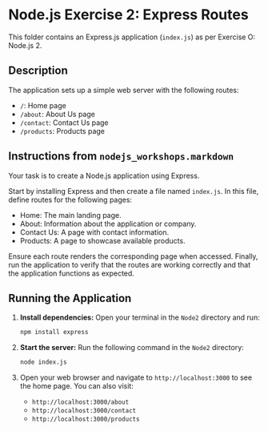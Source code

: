 # Node.js Exercise 2: Express Routes

This folder contains an Express.js application (`index.js`) as per Exercise O: Node.js 2.

## Description

The application sets up a simple web server with the following routes:

- `/`: Home page
- `/about`: About Us page
- `/contact`: Contact Us page
- `/products`: Products page

## Instructions from `nodejs_workshops.markdown`

Your task is to create a Node.js application using Express.

Start by installing Express and then create a file named `index.js`. In this file, define routes for the following pages:

- Home: The main landing page.
- About: Information about the application or company.
- Contact Us: A page with contact information.
- Products: A page to showcase available products.

Ensure each route renders the corresponding page when accessed. Finally, run the application to verify that the routes are working correctly and that the application functions as expected.

## Running the Application

1.  **Install dependencies:**
    Open your terminal in the `Node2` directory and run:

    ```bash
    npm install express
    ```

2.  **Start the server:**
    Run the following command in the `Node2` directory:

    ```bash
    node index.js
    ```

3.  Open your web browser and navigate to `http://localhost:3000` to see the home page. You can also visit:
    - `http://localhost:3000/about`
    - `http://localhost:3000/contact`
    - `http://localhost:3000/products`
